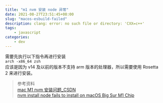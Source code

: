 ```yaml
---
title: "m1 nvm 安装 node 异常"
date: 2021-08-27T23:51:45+08:00
slug: "macos-esbuild-failed"
description: clang: error: no such file or directory: 'CXX=c++'
tags: 
    - javascript
categories:
    - dev
---
```


需要先执行以下指令再进行安装  
`arch -x86_64 zsh`  
应该是因为 v14 及以前的版本不支持 arm 版本的处理器，所以需要使用 Rosetta 2 来进行安装。

> 参考资料  
> [mac M1 nvm 安装问题_CSDN](https://blog.csdn.net/longgege001/article/details/114067242)   
> [nvm install node fails to install on macOS Big Sur M1 Chip](https://github.com/nvm-sh/nvm/issues/2350#issuecomment-734132550)
